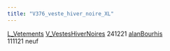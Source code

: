 ```yaml
---
title: "V376_veste_hiver_noire_XL"
---
```


[L_Vetements](notes/equipements/L_Vetements.md) [V_VestesHiverNoires](notes/equipements/vetements/V_VestesHiverNoires.md) 241221 [alanBourhis](notes/utilisateurs/beneficiaires/alanBourhis.md)\
111121 neuf